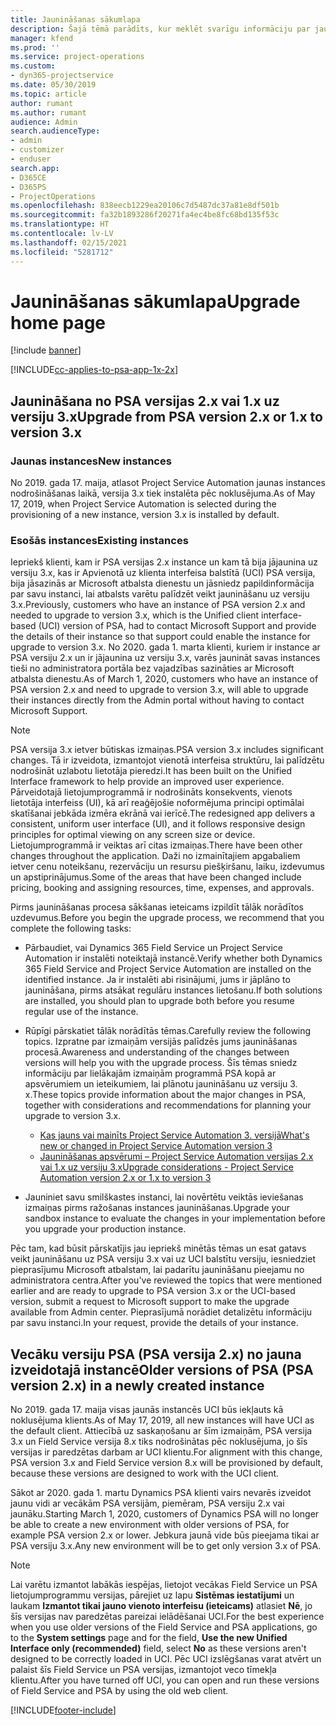 ```yaml
---
title: Jaunināšanas sākumlapa
description: Šajā tēmā parādīts, kur meklēt svarīgu informāciju par jaunām un izmainītām funkcijām programmā Dynamics 365 Project Service Automation, kā arī par procesu jaunināšanai uz jaunāko versiju.
manager: kfend
ms.prod: ''
ms.service: project-operations
ms.custom:
- dyn365-projectservice
ms.date: 05/30/2019
ms.topic: article
author: rumant
ms.author: rumant
audience: Admin
search.audienceType:
- admin
- customizer
- enduser
search.app:
- D365CE
- D365PS
- ProjectOperations
ms.openlocfilehash: 838eecb1229ea20106c7d5487dc37a81e8df501b
ms.sourcegitcommit: fa32b1893286f20271fa4ec4be8fc68bd135f53c
ms.translationtype: HT
ms.contentlocale: lv-LV
ms.lasthandoff: 02/15/2021
ms.locfileid: "5281712"
---
```

# <a name="upgrade-home-page"></a><span data-ttu-id="670ea-103">Jaunināšanas sākumlapa</span><span class="sxs-lookup"><span data-stu-id="670ea-103">Upgrade home page</span></span>

[!include [banner](../includes/psa-now-project-operations.md)]

[!INCLUDE[cc-applies-to-psa-app-1x-2x](../includes/cc-applies-to-psa-app-1x-2x.md)]

## <a name="upgrade-from-psa-version-2x-or-1x-to-version-3x"></a><span data-ttu-id="670ea-104">Jaunināšana no PSA versijas 2.x vai 1.x uz versiju 3.x</span><span class="sxs-lookup"><span data-stu-id="670ea-104">Upgrade from PSA version 2.x or 1.x to version 3.x</span></span>

### <a name="new-instances"></a><span data-ttu-id="670ea-105">Jaunas instances</span><span class="sxs-lookup"><span data-stu-id="670ea-105">New instances</span></span>

<span data-ttu-id="670ea-106">No 2019. gada 17. maija, atlasot Project Service Automation jaunas instances nodrošināšanas laikā, versija 3.x tiek instalēta pēc noklusējuma.</span><span class="sxs-lookup"><span data-stu-id="670ea-106">As of May 17, 2019, when Project Service Automation is selected during the provisioning of a new instance, version 3.x is installed by default.</span></span>

### <a name="existing-instances"></a><span data-ttu-id="670ea-107">Esošās instances</span><span class="sxs-lookup"><span data-stu-id="670ea-107">Existing instances</span></span>

<span data-ttu-id="670ea-108">Iepriekš klienti, kam ir PSA versijas 2.x instance un kam tā bija jājaunina uz versiju 3.x, kas ir Apvienotā uz klienta interfeisa balstītā (UCI) PSA versija, bija jāsazinās ar Microsoft atbalsta dienestu un jāsniedz papildinformācija par savu instanci, lai atbalsts varētu palīdzēt veikt jaunināšanu uz versiju 3.x.</span><span class="sxs-lookup"><span data-stu-id="670ea-108">Previously, customers who have an instance of PSA version 2.x and needed to upgrade to version 3.x, which is the Unified client interface-based (UCI) version of PSA, had to contact Microsoft Support and provide the details of their instance so that support could enable the instance for upgrade to version 3.x.</span></span> <span data-ttu-id="670ea-109">No 2020. gada 1. marta klienti, kuriem ir instance ar PSA versiju 2.x un ir jājaunina uz versiju 3.x, varēs jaunināt savas instances tieši no administratora portāla bez vajadzības sazināties ar Microsoft atbalsta dienestu.</span><span class="sxs-lookup"><span data-stu-id="670ea-109">As of March 1, 2020, customers who have an instance of PSA version 2.x and need to upgrade to version 3.x, will able to upgrade their instances directly from the Admin portal without having to contact Microsoft Support.</span></span>  

> [!NOTE]
> <span data-ttu-id="670ea-110">PSA versija 3.x ietver būtiskas izmaiņas.</span><span class="sxs-lookup"><span data-stu-id="670ea-110">PSA version 3.x includes significant changes.</span></span> <span data-ttu-id="670ea-111">Tā ir izveidota, izmantojot vienotā interfeisa struktūru, lai palīdzētu nodrošināt uzlabotu lietotāja pieredzi.</span><span class="sxs-lookup"><span data-stu-id="670ea-111">It has been built on the Unified Interface framework to help provide an improved user experience.</span></span> <span data-ttu-id="670ea-112">Pārveidotajā lietojumprogrammā ir nodrošināts konsekvents, vienots lietotāja interfeiss (UI), kā arī reaģējošie noformējuma principi optimālai skatīšanai jebkāda izmēra ekrānā vai ierīcē.</span><span class="sxs-lookup"><span data-stu-id="670ea-112">The redesigned app delivers a consistent, uniform user interface (UI), and it follows responsive design principles for optimal viewing on any screen size or device.</span></span> <span data-ttu-id="670ea-113">Lietojumprogrammā ir veiktas arī citas izmaiņas.</span><span class="sxs-lookup"><span data-stu-id="670ea-113">There have been other changes throughout the application.</span></span> <span data-ttu-id="670ea-114">Daži no izmainītajiem apgabaliem ietver cenu noteikšanu, rezervāciju un resursu piešķiršanu, laiku, izdevumus un apstiprinājumus.</span><span class="sxs-lookup"><span data-stu-id="670ea-114">Some of the areas that have been changed include pricing, booking and assigning resources, time, expenses, and approvals.</span></span>

<span data-ttu-id="670ea-115">Pirms jaunināšanas procesa sākšanas ieteicams izpildīt tālāk norādītos uzdevumus.</span><span class="sxs-lookup"><span data-stu-id="670ea-115">Before you begin the upgrade process, we recommend that you complete the following tasks:</span></span>

- <span data-ttu-id="670ea-116">Pārbaudiet, vai Dynamics 365 Field Service un Project Service Automation ir instalēti noteiktajā instancē.</span><span class="sxs-lookup"><span data-stu-id="670ea-116">Verify whether both Dynamics 365 Field Service and Project Service Automation are installed on the identified instance.</span></span> <span data-ttu-id="670ea-117">Ja ir instalēti abi risinājumi, jums ir jāplāno to jaunināšana, pirms atsākat regulāru instances lietošanu.</span><span class="sxs-lookup"><span data-stu-id="670ea-117">If both solutions are installed, you should plan to upgrade both before you resume regular use of the instance.</span></span>
- <span data-ttu-id="670ea-118">Rūpīgi pārskatiet tālāk norādītās tēmas.</span><span class="sxs-lookup"><span data-stu-id="670ea-118">Carefully review the following topics.</span></span> <span data-ttu-id="670ea-119">Izpratne par izmaiņām versijās palīdzēs jums jaunināšanas procesā.</span><span class="sxs-lookup"><span data-stu-id="670ea-119">Awareness and understanding of the changes between versions will help you with the upgrade process.</span></span> <span data-ttu-id="670ea-120">Šīs tēmas sniedz informāciju par lielākajām izmaiņām programmā PSA kopā ar apsvērumiem un ieteikumiem, lai plānotu jaunināšanu uz versiju 3. x.</span><span class="sxs-lookup"><span data-stu-id="670ea-120">These topics provide information about the major changes in PSA, together with considerations and recommendations for planning your upgrade to version 3.x.</span></span>

    - [<span data-ttu-id="670ea-121">Kas jauns vai mainīts Project Service Automation 3. versijā</span><span class="sxs-lookup"><span data-stu-id="670ea-121">What's new or changed in Project Service Automation version 3</span></span>](whats-new-changed-v3.md)
    - [<span data-ttu-id="670ea-122">Jaunināšanas apsvērumi – Project Service Automation versijas 2.x vai 1.x uz versiju 3.x</span><span class="sxs-lookup"><span data-stu-id="670ea-122">Upgrade considerations - Project Service Automation version 2.x or 1.x to version 3</span></span>](upgrade-v3.md)

- <span data-ttu-id="670ea-123">Jauniniet savu smilškastes instanci, lai novērtētu veiktās ieviešanas izmaiņas pirms ražošanas instances jaunināšanas.</span><span class="sxs-lookup"><span data-stu-id="670ea-123">Upgrade your sandbox instance to evaluate the changes in your implementation before you upgrade your production instance.</span></span>

<span data-ttu-id="670ea-124">Pēc tam, kad būsit pārskatījis jau iepriekš minētās tēmas un esat gatavs veikt jaunināšanu uz PSA versiju 3.x vai uz UCI balstītu versiju, iesniedziet pieprasījumu Microsoft atbalstam, lai padarītu jaunināšanu pieejamu no administratora centra.</span><span class="sxs-lookup"><span data-stu-id="670ea-124">After you've reviewed the topics that were mentioned earlier and are ready to upgrade to PSA version 3.x or the UCI-based version, submit a request to Microsoft support to make the upgrade available from Admin center.</span></span> <span data-ttu-id="670ea-125">Pieprasījumā norādiet detalizētu informāciju par savu instanci.</span><span class="sxs-lookup"><span data-stu-id="670ea-125">In your request, provide the details of your instance.</span></span>

## <a name="older-versions-of-psa-psa-version-2x-in-a-newly-created-instance"></a><span data-ttu-id="670ea-126">Vecāku versiju PSA (PSA versija 2.x) no jauna izveidotajā instancē</span><span class="sxs-lookup"><span data-stu-id="670ea-126">Older versions of PSA (PSA version 2.x) in a newly created instance</span></span>

<span data-ttu-id="670ea-127">No 2019. gada 17. maija visas jaunās instancēs UCI būs iekļauts kā noklusējuma klients.</span><span class="sxs-lookup"><span data-stu-id="670ea-127">As of May 17, 2019, all new instances will have UCI as the default client.</span></span> <span data-ttu-id="670ea-128">Attiecībā uz saskaņošanu ar šīm izmaiņām, PSA versija 3.x un Field Service versija 8.x tiks nodrošinātas pēc noklusējuma, jo šīs versijas ir paredzētas darbam ar UCI klientu.</span><span class="sxs-lookup"><span data-stu-id="670ea-128">For alignment with this change, PSA version 3.x and Field Service version 8.x will be provisioned by default, because these versions are designed to work with the UCI client.</span></span>

<span data-ttu-id="670ea-129">Sākot ar 2020. gada 1. martu Dynamics PSA klienti vairs nevarēs izveidot jaunu vidi ar vecākām PSA versijām, piemēram, PSA versiju 2.x vai jaunāku.</span><span class="sxs-lookup"><span data-stu-id="670ea-129">Starting March 1, 2020, customers of Dynamics PSA will no longer be able to create a new environment with older versions of PSA, for example PSA version 2.x or lower.</span></span> <span data-ttu-id="670ea-130">Jebkura jaunā vide būs pieejama tikai ar PSA versiju 3.x.</span><span class="sxs-lookup"><span data-stu-id="670ea-130">Any new environment will be to get only version 3.x of PSA.</span></span>

> [!NOTE]
> <span data-ttu-id="670ea-131">Lai varētu izmantot labākās iespējas, lietojot vecākas Field Service un PSA lietojumprogrammu versijas, pārejiet uz lapu **Sistēmas iestatījumi** un laukam **Izmantot tikai jauno vienoto interfeisu (ieteicams)** atlasiet **Nē**, jo šīs versijas nav paredzētas pareizai ielādēšanai UCI.</span><span class="sxs-lookup"><span data-stu-id="670ea-131">For the best experience when you use older versions of the Field Service and PSA applications, go to the **System settings** page and for the field, **Use the new Unified Interface only (recommended)** field, select **No** as these versions aren't designed to be correctly loaded in UCI.</span></span> <span data-ttu-id="670ea-132">Pēc UCI izslēgšanas varat atvērt un palaist šīs Field Service un PSA versijas, izmantojot veco tīmekļa klientu.</span><span class="sxs-lookup"><span data-stu-id="670ea-132">After you have turned off UCI, you can open and run these versions of Field Service and PSA by using the old web client.</span></span> 


[!INCLUDE[footer-include](../includes/footer-banner.md)]